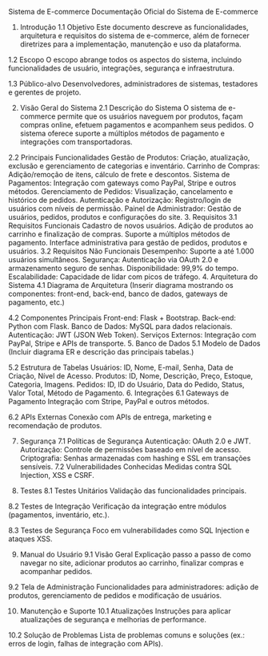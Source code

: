 Sistema de E-commerce
Documentação Oficial do Sistema de E-commerce

1. Introdução
1.1 Objetivo
Este documento descreve as funcionalidades, arquitetura e requisitos do sistema de e-commerce, além de fornecer diretrizes para a implementação, manutenção e uso da plataforma.

1.2 Escopo
O escopo abrange todos os aspectos do sistema, incluindo funcionalidades de usuário, integrações, segurança e infraestrutura.

1.3 Público-alvo
Desenvolvedores, administradores de sistemas, testadores e gerentes de projeto.

2. Visão Geral do Sistema
2.1 Descrição do Sistema
O sistema de e-commerce permite que os usuários naveguem por produtos, façam compras online, efetuem pagamentos e acompanhem seus pedidos. O sistema oferece suporte a múltiplos métodos de pagamento e integrações com transportadoras.

2.2 Principais Funcionalidades
Gestão de Produtos: Criação, atualização, exclusão e gerenciamento de categorias e inventário.
Carrinho de Compras: Adição/remoção de itens, cálculo de frete e descontos.
Sistema de Pagamentos: Integração com gateways como PayPal, Stripe e outros métodos.
Gerenciamento de Pedidos: Visualização, cancelamento e histórico de pedidos.
Autenticação e Autorização: Registro/login de usuários com níveis de permissão.
Painel de Administrador: Gestão de usuários, pedidos, produtos e configurações do site.
3. Requisitos
3.1 Requisitos Funcionais
Cadastro de novos usuários.
Adição de produtos ao carrinho e finalização de compras.
Suporte a múltiplos métodos de pagamento.
Interface administrativa para gestão de pedidos, produtos e usuários.
3.2 Requisitos Não Funcionais
Desempenho: Suporte a até 1.000 usuários simultâneos.
Segurança: Autenticação via OAuth 2.0 e armazenamento seguro de senhas.
Disponibilidade: 99,9% do tempo.
Escalabilidade: Capacidade de lidar com picos de tráfego.
4. Arquitetura do Sistema
4.1 Diagrama de Arquitetura
(Inserir diagrama mostrando os componentes: front-end, back-end, banco de dados, gateways de pagamento, etc.)

4.2 Componentes Principais
Front-end: Flask + Bootstrap.
Back-end: Python com Flask.
Banco de Dados: MySQL para dados relacionais.
Autenticação: JWT (JSON Web Token).
Serviços Externos: Integração com PayPal, Stripe e APIs de transporte.
5. Banco de Dados
5.1 Modelo de Dados
(Incluir diagrama ER e descrição das principais tabelas.)

5.2 Estrutura de Tabelas
Usuários: ID, Nome, E-mail, Senha, Data de Criação, Nível de Acesso.
Produtos: ID, Nome, Descrição, Preço, Estoque, Categoria, Imagens.
Pedidos: ID, ID do Usuário, Data do Pedido, Status, Valor Total, Método de Pagamento.
6. Integrações
6.1 Gateways de Pagamento
Integração com Stripe, PayPal e outros métodos.

6.2 APIs Externas
Conexão com APIs de entrega, marketing e recomendação de produtos.

7. Segurança
7.1 Políticas de Segurança
Autenticação: OAuth 2.0 e JWT.
Autorização: Controle de permissões baseado em nível de acesso.
Criptografia: Senhas armazenadas com hashing e SSL em transações sensíveis.
7.2 Vulnerabilidades Conhecidas
Medidas contra SQL Injection, XSS e CSRF.

8. Testes
8.1 Testes Unitários
Validação das funcionalidades principais.

8.2 Testes de Integração
Verificação da integração entre módulos (pagamentos, inventário, etc.).

8.3 Testes de Segurança
Foco em vulnerabilidades como SQL Injection e ataques XSS.

9. Manual do Usuário
9.1 Visão Geral
Explicação passo a passo de como navegar no site, adicionar produtos ao carrinho, finalizar compras e acompanhar pedidos.

9.2 Tela de Administração
Funcionalidades para administradores: adição de produtos, gerenciamento de pedidos e modificação de usuários.

10. Manutenção e Suporte
10.1 Atualizações
Instruções para aplicar atualizações de segurança e melhorias de performance.

10.2 Solução de Problemas
Lista de problemas comuns e soluções (ex.: erros de login, falhas de integração com APIs).
